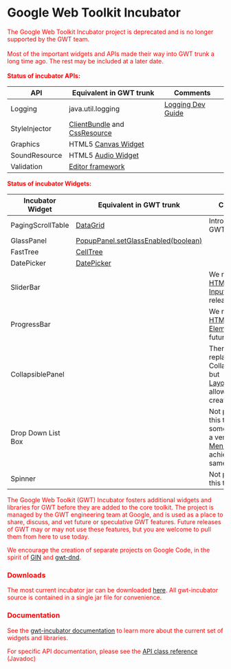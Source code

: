 # Google Web Toolkit Incubator #

<font color='red'>
The Google Web Toolkit Incubator project is deprecated and is no longer supported by the GWT team.<br>
<br>
Most of the important widgets and APIs made their way into GWT trunk a long time ago.  The rest may be included at a later date.<br>
<br>
<b>Status of incubator APIs:</b>
<table><thead><th> <b>API</b> </th><th> <b>Equivalent in GWT trunk</b> </th><th> <b>Comments</b> </th></thead><tbody>
<tr><td> Logging </td><td> java.util.logging </td><td> <a href='http://code.google.com/webtoolkit/doc/latest/DevGuideLogging.html'>Logging Dev Guide</a> </td></tr>
<tr><td> StyleInjector </td><td> <a href='http://code.google.com/webtoolkit/doc/latest/DevGuideClientBundle.html'>ClientBundle</a> and <a href='http://code.google.com/webtoolkit/doc/latest/DevGuideClientBundle.html#CssResource'>CssResource</a> </td><td>  </td></tr>
<tr><td> Graphics </td><td> HTML5 <a href='http://google-web-toolkit.googlecode.com/svn/javadoc/latest/com/google/gwt/canvas/client/Canvas.html'>Canvas Widget</a> </td><td>  </td></tr>
<tr><td> SoundResource </td><td> HTML5 <a href='http://google-web-toolkit.googlecode.com/svn/javadoc/latest/com/google/gwt/media/client/Audio.html'>Audio Widget</a> </td><td>  </td></tr>
<tr><td> Validation </td><td> <a href='http://code.google.com/webtoolkit/doc/latest/DevGuideUiEditors.html'>Editor framework</a> </td><td>  </td></tr></tbody></table>

<b>Status of incubator Widgets:</b>
<table><thead><th> <b>Incubator Widget</b> </th><th> <b>Equivalent in GWT trunk</b> </th><th> <b>Comments</b> </th></thead><tbody>
<tr><td> PagingScrollTable </td><td> <a href='http://code.google.com/webtoolkit/doc/latest/DevGuideUiCellTable.html'>DataGrid</a> </td><td> Introduced in GWT 2.4 </td></tr>
<tr><td> GlassPanel </td><td> <a href='http://google-web-toolkit.googlecode.com/svn/javadoc/latest/com/google/gwt/user/client/ui/PopupPanel.html#setGlassEnabled(boolean)'>PopupPanel.setGlassEnabled(boolean)</a> </td><td>  </td></tr>
<tr><td> FastTree </td><td> <a href='http://code.google.com/webtoolkit/doc/latest/DevGuideUiCellWidgets.html#celltree'>CellTree</a> </td><td>  </td></tr>
<tr><td> DatePicker </td><td> <a href='http://google-web-toolkit.googlecode.com/svn/javadoc/latest/com/google/gwt/user/datepicker/client/DatePicker.html'>DatePicker</a> </td><td>  </td></tr>
<tr><td> SliderBar </td><td>  </td><td> We may add the <a href='http://dev.w3.org/html5/markup/input.range.html'>HTML5 Range Input</a> in a future release </td></tr>
<tr><td> ProgressBar </td><td>  </td><td> We may add the <a href='http://www.w3.org/wiki/HTML/Elements/progress'>HTML5 Progress Element</a> in a future release </td></tr>
<tr><td> CollapsiblePanel </td><td>  </td><td> There is no replacement for CollapsiblePanel, but <a href='http://code.google.com/webtoolkit/doc/latest/DevGuideUiPanels.html#LayoutPanels'>LayoutPanels</a> allow you to create your own </td></tr>
<tr><td> Drop Down List Box </td><td>  </td><td> Not planned at this time, but some people use a vertical <a href='http://google-web-toolkit.googlecode.com/svn/javadoc/latest/com/google/gwt/user/client/ui/MenuBar.html'>MenuBar</a> to achieve the same effect </td></tr>
<tr><td> Spinner </td><td>  </td><td> Not planned at this time </td></tr>
</font></tbody></table>

The Google Web Toolkit (GWT) Incubator fosters additional widgets and libraries for GWT before they are added to the core toolkit. The project is managed by the GWT engineering team at Google, and is used as a place to share, discuss, and vet future or speculative GWT features. Future releases of GWT may or may not use these features, but you are welcome to pull them from here to use today.

We encourage the creation of separate projects on Google Code, in the spirit of [GIN](http://code.google.com/p/google-gin/) and [gwt-dnd](http://code.google.com/p/gwt-dnd/).

### Downloads ###
The most current incubator jar can be downloaded [here](http://code.google.com/p/google-web-toolkit-incubator/wiki/Downloads?tm=2). All gwt-incubator source is contained in a single jar file for convenience.

### Documentation ###
See the [gwt-incubator documentation](http://code.google.com/docreader/#p=google-web-toolkit-incubator&s=google-web-toolkit-incubator&t=FunctionalitySummary) to learn more about the current set of widgets and libraries.

For specific API documentation, please see the [API class reference](http://collectionofdemos.appspot.com/javadoc/index.html) (Javadoc)